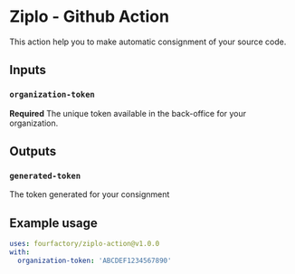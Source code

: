 # Ziplo - Github Action

This action help you to make automatic consignment of your source code.

## Inputs

### `organization-token`

**Required** The unique token available in the back-office for your organization.

## Outputs

### `generated-token`

The token generated for your consignment

## Example usage

```yaml
uses: fourfactory/ziplo-action@v1.0.0
with:
  organization-token: 'ABCDEF1234567890'
```